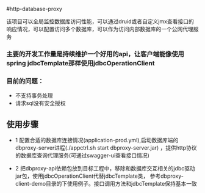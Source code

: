 #http-database-proxy

该项目可以全局监控数据库访问性能，可以通过druid或者自定义jmx查看接口的响应情况，可以配置访问多个数据库，可以作为访问内部数据库的一个公网代理服务

### 主要的开发工作量是持续维护一个好用的api，让客户端能像使用spring jdbcTemplate那样使用jdbcOperationClient

### 目前的问题：
- 不支持事务处理
- 请求sql没有安全授权

## 使用步骤

- 1 配置合适的数据库连接情况(application-prod.yml),启动数据库端的dbproxy-server进程(./appctrl.sh start dbproxy-server.jar)
  ，提供http协议的数据库查询代理服务(可通过swagger-ui查看接口情况)

- 2 把dbproxy-api依赖包放到目标工程中，移除和数据库交互相关的jdbc驱动jar包，使用jdbcOperationClient代替jdbcTemplate类，
参考dbproxy-client-demo目录的下使用例子。接口调用方法和jdbcTemplate保持基本一致
